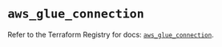 # `aws_glue_connection`

Refer to the Terraform Registry for docs: [`aws_glue_connection`](https://registry.terraform.io/providers/hashicorp/aws/6.5.0/docs/resources/glue_connection).
